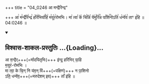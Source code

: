 +++
title = "04_0246 आ मन्द्रैरिन्द्र"

+++
आ꣢ म꣣न्द्रै꣡रि꣢न्द्र꣣ ह꣡रि꣢भिर्या꣣हि꣢ म꣣यू꣡र꣢रोमभिः। मा꣢ त्वा꣣ के꣢ चि꣣न्नि꣡ ये꣢मु꣣रि꣢꣫न्न पा꣣शि꣢꣫नोऽति꣣ ध꣡न्वे꣢व꣣ ताꣳ इ꣢हि ॥ 04:0246 ॥

<div class="js_include" newlevelforh1="2" title="विश्वास-शाकल-प्रस्तुतिः" unfilled url="/vedAH_Rk/shAkalam/saMhitA/vishvAsa-prastutiH/03/045/01_A_mandrairindra.md">
<details open><summary><h2>विश्वास-शाकल-प्रस्तुतिः ...{Loading}...</h2></summary>


आ म॒न्द्रैर्+++(=र्मादयितृभिः)+++ इ॑न्द्र॒ हरि॑भिर् या॒हि  
म॒यूर॑-रोमभिः ।  
मा त्वा॒ के चि॒न् नि य॑म॒न् विं+++(=पक्षिणं)+++ न पा॒शिनो  
ऽति॒ धन्वे॑व॒+++(=मरुदेशम् इव)+++ ताँ इ॑हि ॥

</details>
</div>